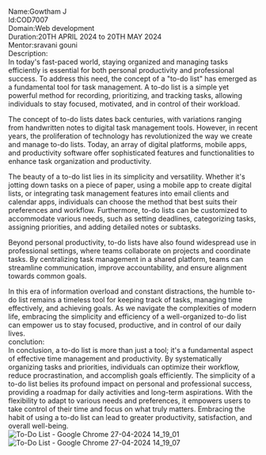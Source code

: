Name:Gowtham J  
Id:COD7007  
Domain:Web development  
Duration:20TH APRIL 2024 to 20TH MAY 2024  
Mentor:sravani gouni  
Description:  
In today's fast-paced world, staying organized and managing tasks efficiently is essential for both personal productivity and professional success. To address this need, the concept of a "to-do list" has emerged as a fundamental tool for task management. A to-do list is a simple yet powerful method for recording, prioritizing, and tracking tasks, allowing individuals to stay focused, motivated, and in control of their workload.  

The concept of to-do lists dates back centuries, with variations ranging from handwritten notes to digital task management tools. However, in recent years, the proliferation of technology has revolutionized the way we create and manage to-do lists. Today, an array of digital platforms, mobile apps, and productivity software offer sophisticated features and functionalities to enhance task organization and productivity.  

The beauty of a to-do list lies in its simplicity and versatility. Whether it's jotting down tasks on a piece of paper, using a mobile app to create digital lists, or integrating task management features into email clients and calendar apps, individuals can choose the method that best suits their preferences and workflow. Furthermore, to-do lists can be customized to accommodate various needs, such as setting deadlines, categorizing tasks, assigning priorities, and adding detailed notes or subtasks.  

Beyond personal productivity, to-do lists have also found widespread use in professional settings, where teams collaborate on projects and coordinate tasks. By centralizing task management in a shared platform, teams can streamline communication, improve accountability, and ensure alignment towards common goals.  

In this era of information overload and constant distractions, the humble to-do list remains a timeless tool for keeping track of tasks, managing time effectively, and achieving goals. As we navigate the complexities of modern life, embracing the simplicity and efficiency of a well-organized to-do list can empower us to stay focused, productive, and in control of our daily lives.    
conclution:  
In conclusion, a to-do list is more than just a tool; it's a fundamental aspect of effective time management and productivity. By systematically organizing tasks and priorities, individuals can optimize their workflow, reduce procrastination, and accomplish goals efficiently. The simplicity of a to-do list belies its profound impact on personal and professional success, providing a roadmap for daily activities and long-term aspirations. With the flexibility to adapt to various needs and preferences, it empowers users to take control of their time and focus on what truly matters. Embracing the habit of using a to-do list can lead to greater productivity, satisfaction, and overall well-being.  
![To-Do List - Google Chrome 27-04-2024 14_19_01](https://github.com/gowtham6477/cod-TO-DO-LIST/assets/157567472/3547d1ef-20c0-4433-894c-35d90a680e6f)
![To-Do List - Google Chrome 27-04-2024 14_19_07](https://github.com/gowtham6477/cod-TO-DO-LIST/assets/157567472/176debe3-8a72-4435-b5c7-833f56646e3a)

